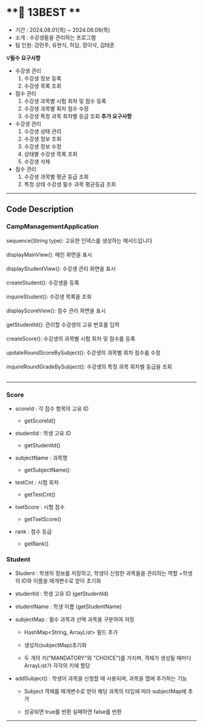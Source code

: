 # **🎥 13BEST **
+ 기간 :  2024.08.01(목) ~ 2024.08.08(목)
+ 소개 : 수강생들을 관리하는 프로그램
+ 팀 인원: 강민주, 유현식, 허담, 정이삭, 김태준

 **💡필수 요구사항**
+ 수강생 관리
   1. 수강생 정보 등록
   2. 수강생 목록 조회
+ 점수 관리
   1. 수강생 과목별 시험 회차 및 점수 등록
   2. 수강생 과목별 회차 점수 수정
   3. 수강생 특정 과목 회차별 등급 조회 
  **추가 요구사항**
+  수강생 관리
   1. 수강생 상태 관리
   2. 수강생 정보 조회
   3. 수강생 정보 수정
   4. 상태별 수강생 목록 조회
   5. 수강생 삭제
+  점수 관리
   1. 수강생 과목별 평균 등급 조회
   2. 특정 상태 수강생 필수 과목 평균등급 조회
- - - - - - - - - -
## Code Description

### CampManagementApplication
sequence(String type): 고유한 인덱스를 생성하는 메서드입니다 <br><br>
displayMainView(): 메인 화면을 표시<br><br>
displayStudentView(): 수강생 관리 화면을 표시<br><br>
createStudent(): 수강생을 등록<br><br>
inquireStudent(): 수강생 목록을 조회<br><br>
displayScoreView(): 점수 관리 화면을 표시<br><br>
getStudentId(): 관리할 수강생의 고유 번호를 입력<br><br>
createScore(): 수강생의 과목별 시험 회차 및 점수를 등록<br><br>
updateRoundScoreBySubject(): 수강생의 과목별 회차 점수를 수정<br><br>
inquireRoundGradeBySubject(): 수강생의 특정 과목 회차별 등급을 조회<br><br>

-----------------------------
### Score

+ scoreId : 각 점수 항목의 고유 ID 
  + getScoreId()

+ studentId : 학생 고유 ID
  + getStudentId()

+ subjectName : 과목명
  + getSubjectName()

+ testCnt : 시험 회차
  + getTestCnt() 

+ tsetScore : 시험 점수
  + getTsetScore() 

+ rank : 점수 등급
  + getRank() 

### Student
+ Student : 학생의 정보를 저장하고, 학생이 신청한 과목들을 관리하는 역할
  +학생의 ID와 이름을 매개변수로 받아 초기화

+ studentId : 학생 고유 ID (getStudentId)

+ studentName : 학생 이름 (getStudentName)

+ subjectMap : 필수 과목과 선택 과목을 구분하여 저장
  
  + HashMap<String, ArrayList<Subject>> 필드 추가
 
  + 생성자(subjectMap)초기화
    
  + 두 개의 키("MANDATORY"와 "CHOICE")를 가지며, 객체가 생성될 때마다 ArrayList가 각각의 키에 할당
 
   
+ addSubject() : 학생이 과목을 신청할 때 사용되며, 과목을 맵에 추가하는 기능

  + Subject 객체를 매개변수로 받아 해당 과목의 타입에 따라 subjectMap에 추가
   
  + 성공되면 true를 반환 실패하면 false를 반환



------------------------------------
